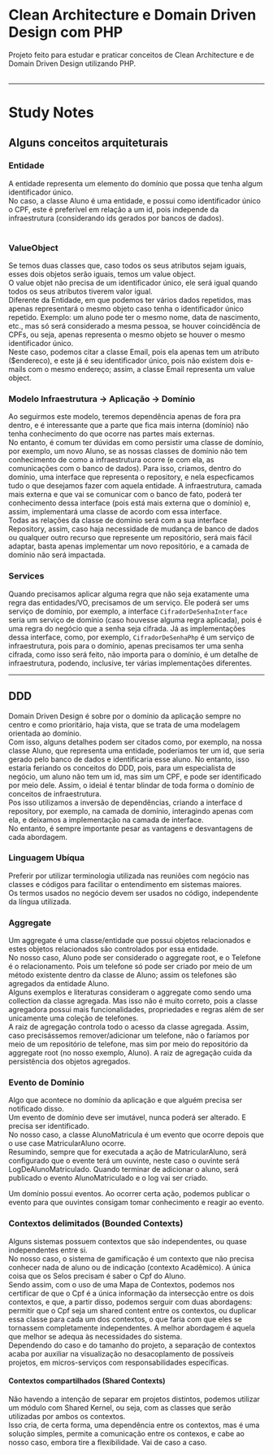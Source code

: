 # Clean Architecture e Domain Driven Design com PHP
Projeto feito para estudar e praticar conceitos de Clean Architecture e de 
Domain Driven Design utilizando PHP.<br>
<br>

---

# Study Notes

## Alguns conceitos arquiteturais

### Entidade
A entidade representa um elemento do domínio que possa que tenha algum identificador único.<br>
No caso, a classe Aluno é uma entidade, e possui como identificador único o CPF, este é preferível em relação
a um id, pois independe da infraestrutura (considerando ids gerados por bancos de dados).<br>
<br>

### ValueObject
Se temos duas classes que, caso todos os seus atributos sejam iguais, esses dois objetos serão iguais, temos um
value object.<br>
O value objet não precisa de um identificador único, ele será igual quando todos os seus atributos tiverem valor igual.<br>
Diferente da Entidade, em que podemos ter vários dados repetidos, mas apenas representará o mesmo objeto caso tenha o
identificador único repetido. Exemplo: um aluno pode ter o mesmo nome, data de nascimento, etc., mas só será considerado
a mesma pessoa, se houver coincidência de CPFs, ou seja, apenas representa o mesmo objeto se houver o mesmo
identificador único.<br>
Neste caso, podemos citar a classe Email, pois ela apenas tem um atributo ($endereco), e este já é seu identificador
único, pois não existem dois e-mails com o mesmo endereço; assim, a classe Email representa um value object.
<br>

### Modelo Infraestrutura -> Aplicação -> Domínio
Ao seguirmos este modelo, teremos dependência apenas de fora pra dentro, e é interessante
que a parte que fica mais interna (domínio) não tenha conhecimento do que ocorre nas partes
mais externas.<br>
No entanto, é comum ter dúvidas em como persistir uma classe de domínio, por exemplo, um novo Aluno,
se as nossas classes de domínio não tem conhecimento de como a infraestrutura ocorre (e com ela, as comunicações
com o banco de dados). Para isso, criamos, dentro do domínio, uma interface que representa o repository, e nela
especficamos tudo o que desejamos fazer com aquela entidade. A infraestrutura, camada mais externa e que vai se
comunicar com o banco de fato, poderá ter conhecimento dessa interface (pois está mais externa que o domínio)
e, assim, implementará uma classe de acordo com essa interface.<br>
Todas as relações da classe de domínio será com a sua interface Repository, assim, caso haja
necessidade de mudança de banco de dados ou qualquer outro recurso que represente um repositório,
será mais fácil adaptar, basta apenas implementar um novo repositório, e a camada de domínio não
será impactada.
<br>

### Services
Quando precisamos aplicar alguma regra que não seja exatamente uma regra das entidades/VO, precisamos
de um serviço. Ele poderá ser ums serviço de domínio, por exemplo, a interface `CifradorDeSenhaInterface`
seria um serviço de domínio (caso houvesse alguma regra aplicada), pois é uma regra do negócio que a senha seja cifrada. Já as implementações
dessa interface, como, por exemplo, `CifradorDeSenhaPhp` é um serviço de infraestrutura, pois
para o domínio, apenas precisamos ter uma senha cifrada, como isso será feito, não importa para
o domínio, é um detalhe de infraestrutura, podendo, inclusive, ter várias implementações diferentes.
<br>

---

## DDD

Domain Driven Design é sobre por o domínio da aplicação sempre no centro e como prioritário,
haja vista, que se trata de uma modelagem orientada ao domínio.<br>
Com isso, alguns detalhes podem ser citados como, por exemplo, na nossa classe Aluno, que
representa uma entidade, poderíamos ter um id, que seria gerado pelo banco de dados e
identificaria esse aluno. No entanto, isso estaria feriando os conceitos do DDD, pois,
para um especialista de negócio, um aluno não tem um id, mas sim um CPF, e pode ser
identificado por meio dele. Assim, o ideial é tentar blindar de toda forma o domínio de
conceitos de infraestrutura.<br>
Pos isso utilizamos a inversão de dependências, criando a interface d repository, por exemplo,
na camada de domínio, interagindo apenas com ela, e deixamos a implementação na camada
de interface.<br>
No entanto, é sempre importante pesar as vantagens e desvantagens de cada abordagem.
<br>

### Linguagem Ubíqua
Preferir por utilizar terminologia utilizada nas reuniões com negócio nas classes e códigos
para facilitar o entendimento em sistemas maiores.<br>
Os termos usados no negócio devem ser usados no código, independente da língua utilizada.
<br>

### Aggregate
Um aggregate é uma classe/entidade que possui objetos relacionados e estes objetos relacionados
são controlados por essa entidade.<br>
No nosso caso, Aluno pode ser considerado o aggregate root, e o Telefone é o relacionamento.
Pois um telefone só pode ser criado por meio de um método existente dentro da classe de Aluno;
assim os telefones são agregados da entidade Aluno.<br>
Alguns exemplos e literaturas consideram o aggregate como sendo uma collection da classe agregada.
Mas isso não é muito correto, pois a classe agregadora possui mais funcionalidades, propriedades
e regras além de ser unicamente uma coleção de telefones.
<br>
A raiz de agregação controla todo o acesso da classe agregada. Assim, caso precisássemos
remover/adicionar um telefone, não o faríamos por meio de um repositório de telefone,
mas sim por meio do repositório da aggregate root (no nosso exemplo, Aluno). A raiz de agregação
cuida da persistência dos objetos agregados.
<br>

### Evento de Domínio
Algo que acontece no domínio da aplicação e que alguém precisa ser notificado disso.<br>
Um evento de domínio deve ser imutável, nunca poderá ser alterado. E precisa ser identificado.<br>
No nosso caso, a classe AlunoMatricula é um evento que ocorre depois que o use case
MatricularAluno ocorre.<br>
Resumindo, sempre que for executada a ação de MatricularAluno, será configurado que o evente terá
um ouvinte, neste caso o ouvinte será LogDeAlunoMatriculado. Quando terminar de adicionar o aluno,
será publicado o evento AlunoMatriculado e o log vai ser criado.
<br>

Um domínio possui eventos. Ao ocorrer certa ação, podemos publicar o evento para que ouvintes
consigam tomar conhecimento e reagir ao evento.
<br>

### Contextos delimitados (Bounded Contexts)
Alguns sistemas possuem contextos que são independentes, ou quase independentes entre si.<br>
No nosso caso, o sistema de gamificação é um contexto que não precisa conhecer nada de aluno ou de
indicação (contexto Acadêmico). A única coisa que os Selos precisam é saber o Cpf do Aluno.<br>
Sendo assim, com o uso de uma Mapa de Contextos, podemos nos certificar de que o Cpf é a única informação
da intersecção entre os dois contextos, e que, a partir disso, podemos serguir com duas
abordagens: permitir que o Cpf seja um shared content entre os contextos, ou duplicar essa
classe para cada um dos contextos, o que faria com que eles se tornassem completamente
independentes. A melhor abordagem é aquela que melhor se adequa às necessidades do sistema.<br>
Dependendo do caso e do tamanho do projeto, a separação de contextos acaba por auxiliar na visualização
no desacoplamento de possíveis projetos, em micros-serviços com responsabilidades específicas.
<br>

#### Contextos compartilhados (Shared Contexts)
Não havendo a intenção de separar em projetos distintos, podemos utilizar um módulo com
Shared Kernel, ou seja, com as classes que serão utilizadas por ambos os contextos.<br>
Isso cria, de certa forma, uma dependência entre os contextos, mas é uma solução simples,
permite a comunicação entre os contexos, e cabe ao nosso caso, embora tire a
flexibilidade. Vai de caso a caso.
<br>

